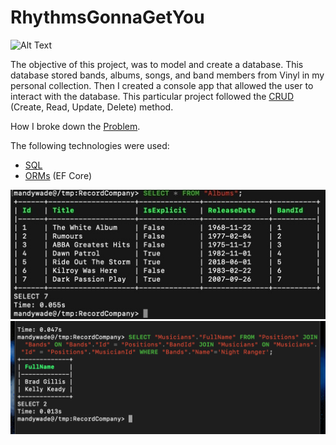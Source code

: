 # RhythmsGonnaGetYou

![Alt Text](http://g.recordit.co/DljxAyYNEd.gif)

The objective of this project, was to model and create a database. This database stored bands, albums, songs, and band members from Vinyl in my personal collection. Then I created a console app that allowed the user to interact with the database. This particular project followed the [CRUD](https://developer.mozilla.org/en-US/docs/Glossary/CRUD) (Create, Read, Update, Delete) method.

How I broke down the [Problem](https://github.com/MandyW0312/RhythmsGonnaGetYou/blob/master/PEDAC.md).

The following technologies were used:

- [SQL](https://developer.mozilla.org/en-US/docs/Glossary/SQL)
- [ORMs](https://hibernate.org/orm/what-is-an-orm/) (EF Core)

![Getting Started](Database.jpg)
![Getting Started](SQL.png)
